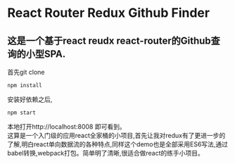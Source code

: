 # React Router Redux Github Finder
## 这是一个基于react reudx react-router的Github查询的小型SPA.
首先git clone  
```
npm install
```
安装好依赖之后,
```
npm start
```
本地打开http://localhost:8008 即可看到。  
这算是一个入门级的应用react全家桶的小项目,首先让我对redux有了更进一步的了解,明白react单向数据流的各种特点,同样这个demo也是全部采用ES6写法,通过babel转换,webpack打包。简单明了清晰,很适合做react的练手小项目。